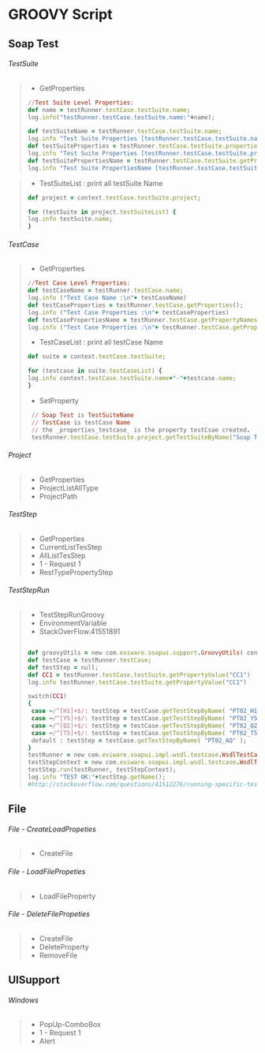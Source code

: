 # GROOVY Script
## Soap Test
###### TestSuite
> - GetProperties
> ```ruby
> //Test Suite Level Properties:
> def name = testRunner.testCase.testSuite.name;
> log.info("testRunner.testCase.testSuite.name:"+name);
> 
> def testSuiteName = testRunner.testCase.testSuite.name;
> log.info "Test Suite Properties [testRunner.testCase.testSuite.name]:\n$testSuiteName";
> def testSuiteProperties = testRunner.testCase.testSuite.properties;
> log.info "Test Suite Properties [testRunner.testCase.testSuite.properties]:\n$testSuiteProperties";
> def testSuitePropertiesName = testRunner.testCase.testSuite.getPropertyNames();
> log.info "Test Suite PropertiesName [testRunner.testCase.testSuite.getPropertyNames(]:\n$testSuitePropertiesName";
> ```

	
	
> - TestSuiteList : print all testSuite Name
> ```ruby
>def project = context.testCase.testSuite.project;
>
>for (testSuite in project.testSuiteList) {
>log.info testSuite.name;
>}
> ```
###### TestCase
> - GetProperties
> ```ruby
>//Test Case Level Properties:
>def testCaseName = testRunner.testCase.name;
>log.info ("Test Case Name :\n"+ testCaseName)
>def testCaseProperties = testRunner.testCase.getProperties();
>log.info ("Test Case Properties :\n"+ testCaseProperties)
>def testCasePropertiesName = testRunner.testCase.getPropertyNames();
>log.info ("Test Case Properties :\n"+ testRunner.testCase.getPropertyNames())
> ```
> - TestCaseList : print all testCase Name
> ```ruby
>def suite = context.testCase.testSuite;
>
>for (testcase in suite.testCaseList) {
>log.info context.testCase.testSuite.name+"-"+testcase.name;
>}
> ```
>- SetProperty
> ```ruby
>  // Soap Test is TestSuiteName
>  // TestCase is testCase Name
>  // the _properties_testcase_ is the property testCsae created.
>  testRunner.testCase.testSuite.project.getTestSuiteByName("Soap Test").getTestCaseByName("TestCase").setPropertyValue('properties_testcase',"properties_testcase_value_set");
> ```
###### Project
> - GetProperties
> - ProjectListAllType
> - ProjectPath
###### TestStep
> - GetProperties
> - CurrentListTesStep
> - AllListTesStep
> - 1 - Request 1
> - RestTypePropertyStep
###### TestStepRun
> - TestStepRunGroovy
> - EnvironmentVariable
> - StackOverFlow.41551891
>```ruby
>
>def groovyUtils = new com.eviware.soapui.support.GroovyUtils( context );
>def testCase = testRunner.testCase;
>def testStep = null;
>def CC1 = testRunner.testCase.testSuite.getPropertyValue("CC1")
>log.info testRunner.testCase.testSuite.getPropertyValue("CC1")
>
>switch(CC1)  
>{  
>  case ~/^[H1]+$/: testStep = testCase.getTestStepByName( "PT02_H1" ); break;  
>  case ~/^[Y5]+$/: testStep = testCase.getTestStepByName( "PT02_Y5" ); break;  
>  case ~/^[Q2]+$/: testStep = testCase.getTestStepByName( "PT02_Q2" ); break;  
>  case ~/^[T5]+$/: testStep = testCase.getTestStepByName( "PT02_T5" ); break;  
>  default : testStep = testCase.getTestStepByName( "PT02_AQ" );  
>}
>testRunner = new com.eviware.soapui.impl.wsdl.testcase.WsdlTestCaseRunner(testCase, null);
>testStepContext = new com.eviware.soapui.impl.wsdl.testcase.WsdlTestRunContext(testStep);
>testStep.run(testRunner, testStepContext);
>log.info "TEST OK:"+testStep.getName();
>#http://stackoverflow.com/questions/41512276/running-specific-test-step-in-soapui-based-on-testsuite-property
>```

## File
###### File - CreateLoadPropeties
> - CreateFile
###### File - LoadFilePropeties
> - LoadFileProperty
###### File - DeleteFilePropeties
> - CreateFile
> - DeleteProperty
> - RemoveFile
## UISupport
###### Windows
> - PopUp-ComboBox
> - 1 - Request 1
> - Alert
